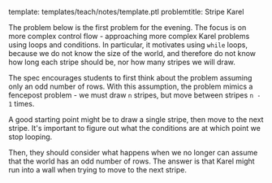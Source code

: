 template: templates/teach/notes/template.ptl
problemtitle: Stripe Karel

The problem below is the first problem for the evening.  The focus is on more complex control flow - approaching more complex Karel problems using loops and conditions.  In particular, it motivates using `while` loops, because we do not know the size of the world, and therefore do not know how long each stripe should be, nor how many stripes we will draw.

The spec encourages students to first think about the problem assuming only an odd number of rows.  With this assumption, the problem mimics a fencepost problem - we must draw `n` stripes, but move between stripes `n - 1` times.

A good starting point might be to draw a single stripe, then move to the next stripe.  It's important to figure out what the conditions are at which point we stop looping.

Then, they should consider what happens when we no longer can assume that the world has an odd number of rows.  The answer is that Karel might run into a wall when trying to move to the next stripe.